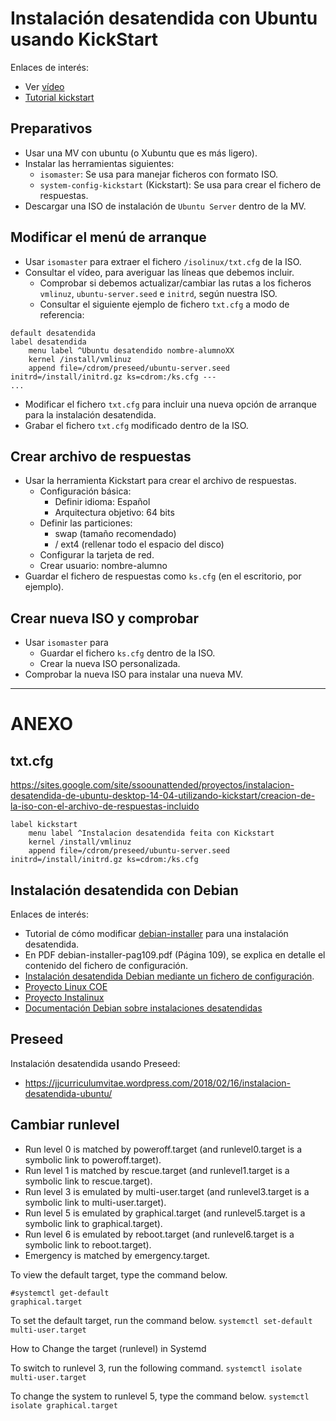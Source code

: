 

# Instalación desatendida con Ubuntu usando KickStart

Enlaces de interés:
* Ver [vídeo](https://youtu.be/i2uUIux6_l8)
* [Tutorial kickstart](https://sites.google.com/site/ssoounattended/proyectos/instalacion-desatendida-de-ubuntu-desktop-14-04-utilizando-kickstart)

## Preparativos
* Usar una MV con ubuntu (o Xubuntu que es más ligero).
* Instalar las herramientas siguientes:
    * `isomaster`: Se usa para manejar ficheros con formato ISO.
    * `system-config-kickstart` (Kickstart): Se usa para crear el fichero de respuestas.
* Descargar una ISO de instalación de `Ubuntu Server` dentro de la MV.

## Modificar el menú de arranque
* Usar `isomaster` para extraer el fichero `/isolinux/txt.cfg` de la ISO.
* Consultar el vídeo, para averiguar las líneas que debemos incluir.
    * Comprobar si debemos actualizar/cambiar las rutas a los ficheros `vmlinuz`, `ubuntu-server.seed` e `initrd`, según nuestra ISO.
    * Consultar el siguiente ejemplo de fichero `txt.cfg` a modo de referencia:
```
default desatendida
label desatendida
    menu label ^Ubuntu desatendido nombre-alumnoXX
    kernel /install/vmlinuz
    append file=/cdrom/preseed/ubuntu-server.seed initrd=/install/initrd.gz ks=cdrom:/ks.cfg ---
...
```
* Modificar el fichero `txt.cfg` para incluir una nueva opción de arranque para la instalación desatendida.
* Grabar el fichero `txt.cfg` modificado dentro de la ISO.

## Crear archivo de respuestas
* Usar la herramienta Kickstart para crear el archivo de respuestas.
    * Configuración básica: 
        * Definir idioma: Español
        * Arquitectura objetivo: 64 bits
    * Definir las particiones:
        * swap (tamaño recomendado)
        * /  ext4 (rellenar todo el espacio del disco)
    * Configurar la tarjeta de red.
    * Crear usuario: nombre-alumno
* Guardar el fichero de respuestas como `ks.cfg` (en el escritorio, por ejemplo).

## Crear nueva ISO y comprobar
* Usar `isomaster` para 
    * Guardar el fichero `ks.cfg` dentro de la ISO.
    * Crear la nueva ISO personalizada.
* Comprobar la nueva ISO para instalar una nueva MV.

---

# ANEXO

## txt.cfg

https://sites.google.com/site/ssoounattended/proyectos/instalacion-desatendida-de-ubuntu-desktop-14-04-utilizando-kickstart/creacion-de-la-iso-con-el-archivo-de-respuestas-incluido

```
label kickstart
    menu label ^Instalacion desatendida feita con Kickstart
    kernel /install/vmlinuz
    append file=/cdrom/preseed/ubuntu-server.seed initrd=/install/initrd.gz ks=cdrom:/ks.cfg
```

## Instalación desatendida con Debian

Enlaces de interés:
* Tutorial de cómo modificar
[debian-installer](http://lihuen.info.unlp.edu.ar/index.php?title=Modificando_debian-installer)
para una instalación desatendida.
* En PDF debian-installer-pag109.pdf (Página 109), se explica en detalle el contenido del fichero de configuración.
* [Instalación desatendida Debian mediante un fichero de configuración](https://www.debian.org/releases/wheezy/ia64/ch04s04.html.es).
* [Proyecto Linux COE](http://linuxcoe.sourceforge.net/)
* [Proyecto Instalinux](http://www.instalinux.com/)
* [Documentación Debian sobre instalaciones desatendidas](http://www.debian.org/releases/stable/mips/ch04s04.html.es)


## Preseed

Instalación desatendida usando Preseed:
* https://jjcurriculumvitae.wordpress.com/2018/02/16/instalacion-desatendida-ubuntu/

## Cambiar runlevel

* Run level 0 is matched by poweroff.target (and runlevel0.target is a symbolic link to poweroff.target).
* Run level 1 is matched by rescue.target (and runlevel1.target is a symbolic link to rescue.target).
* Run level 3 is emulated by multi-user.target (and runlevel3.target is a symbolic link to multi-user.target).
* Run level 5 is emulated by graphical.target (and runlevel5.target is a symbolic link to graphical.target).
* Run level 6 is emulated by reboot.target (and runlevel6.target is a symbolic link to reboot.target).
* Emergency is matched by emergency.target.

To view the default target, type the command below.
```
#systemctl get-default 
graphical.target
```
To set the default target, run the command below.
`systemctl set-default multi-user.target`

How to Change the target (runlevel) in Systemd

To switch to runlevel 3, run the following command.
`systemctl isolate multi-user.target`

To change the system to runlevel 5, type the command below.
`systemctl isolate graphical.target`

